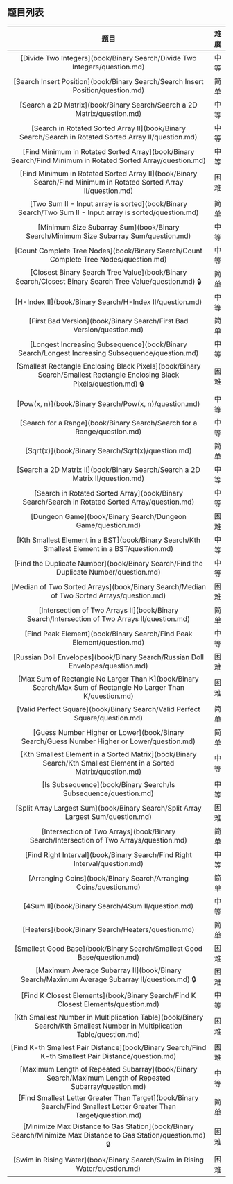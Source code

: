 ## 题目列表  
| 题目 | 难度 |  
|:---:|:---:|  
| [Divide Two Integers](book/Binary Search/Divide Two Integers/question.md) | 中等 |   
| [Search Insert Position](book/Binary Search/Search Insert Position/question.md) | 简单 |   
| [Search a 2D Matrix](book/Binary Search/Search a 2D Matrix/question.md) | 中等 |   
| [Search in Rotated Sorted Array II](book/Binary Search/Search in Rotated Sorted Array II/question.md) | 中等 |   
| [Find Minimum in Rotated Sorted Array](book/Binary Search/Find Minimum in Rotated Sorted Array/question.md) | 中等 |   
| [Find Minimum in Rotated Sorted Array II](book/Binary Search/Find Minimum in Rotated Sorted Array II/question.md) | 困难 |   
| [Two Sum II - Input array is sorted](book/Binary Search/Two Sum II - Input array is sorted/question.md) | 简单 |   
| [Minimum Size Subarray Sum](book/Binary Search/Minimum Size Subarray Sum/question.md) | 中等 |   
| [Count Complete Tree Nodes](book/Binary Search/Count Complete Tree Nodes/question.md) | 中等 |   
| [Closest Binary Search Tree Value](book/Binary Search/Closest Binary Search Tree Value/question.md) :lock: | 简单 |   
| [H-Index II](book/Binary Search/H-Index II/question.md) | 中等 |   
| [First Bad Version](book/Binary Search/First Bad Version/question.md) | 简单 |   
| [Longest Increasing Subsequence](book/Binary Search/Longest Increasing Subsequence/question.md) | 中等 |   
| [Smallest Rectangle Enclosing Black Pixels](book/Binary Search/Smallest Rectangle Enclosing Black Pixels/question.md) :lock: | 困难 |   
| [Pow(x, n)](book/Binary Search/Pow(x, n)/question.md) | 中等 |   
| [Search for a Range](book/Binary Search/Search for a Range/question.md) | 中等 |   
| [Sqrt(x)](book/Binary Search/Sqrt(x)/question.md) | 简单 |   
| [Search a 2D Matrix II](book/Binary Search/Search a 2D Matrix II/question.md) | 中等 |   
| [Search in Rotated Sorted Array](book/Binary Search/Search in Rotated Sorted Array/question.md) | 中等 |   
| [Dungeon Game](book/Binary Search/Dungeon Game/question.md) | 困难 |   
| [Kth Smallest Element in a BST](book/Binary Search/Kth Smallest Element in a BST/question.md) | 中等 |   
| [Find the Duplicate Number](book/Binary Search/Find the Duplicate Number/question.md) | 中等 |   
| [Median of Two Sorted Arrays](book/Binary Search/Median of Two Sorted Arrays/question.md) | 困难 |   
| [Intersection of Two Arrays II](book/Binary Search/Intersection of Two Arrays II/question.md) | 简单 |   
| [Find Peak Element](book/Binary Search/Find Peak Element/question.md) | 中等 |   
| [Russian Doll Envelopes](book/Binary Search/Russian Doll Envelopes/question.md) | 困难 |   
| [Max Sum of Rectangle No Larger Than K](book/Binary Search/Max Sum of Rectangle No Larger Than K/question.md) | 困难 |   
| [Valid Perfect Square](book/Binary Search/Valid Perfect Square/question.md) | 简单 |   
| [Guess Number Higher or Lower](book/Binary Search/Guess Number Higher or Lower/question.md) | 简单 |   
| [Kth Smallest Element in a Sorted Matrix](book/Binary Search/Kth Smallest Element in a Sorted Matrix/question.md) | 中等 |   
| [Is Subsequence](book/Binary Search/Is Subsequence/question.md) | 中等 |   
| [Split Array Largest Sum](book/Binary Search/Split Array Largest Sum/question.md) | 困难 |   
| [Intersection of Two Arrays](book/Binary Search/Intersection of Two Arrays/question.md) | 简单 |   
| [Find Right Interval](book/Binary Search/Find Right Interval/question.md) | 中等 |   
| [Arranging Coins](book/Binary Search/Arranging Coins/question.md) | 简单 |   
| [4Sum II](book/Binary Search/4Sum II/question.md) | 中等 |   
| [Heaters](book/Binary Search/Heaters/question.md) | 简单 |   
| [Smallest Good Base](book/Binary Search/Smallest Good Base/question.md) | 困难 |   
| [Maximum Average Subarray II](book/Binary Search/Maximum Average Subarray II/question.md) :lock: | 困难 |   
| [Find K Closest Elements](book/Binary Search/Find K Closest Elements/question.md) | 中等 |   
| [Kth Smallest Number in Multiplication Table](book/Binary Search/Kth Smallest Number in Multiplication Table/question.md) | 困难 |   
| [Find K-th Smallest Pair Distance](book/Binary Search/Find K-th Smallest Pair Distance/question.md) | 困难 |   
| [Maximum Length of Repeated Subarray](book/Binary Search/Maximum Length of Repeated Subarray/question.md) | 中等 |   
| [Find Smallest Letter Greater Than Target](book/Binary Search/Find Smallest Letter Greater Than Target/question.md) | 简单 |   
| [Minimize Max Distance to Gas Station](book/Binary Search/Minimize Max Distance to Gas Station/question.md) :lock: | 困难 |   
| [Swim in Rising Water](book/Binary Search/Swim in Rising Water/question.md) | 困难 |   
